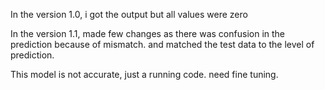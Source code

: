 In the version 1.0, i got the output but all values were zero

In the version 1.1, made few changes as there was confusion in the prediction because of mismatch. and matched the test data to the level of prediction.

This model is not accurate, just a running code. need fine tuning.
